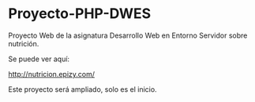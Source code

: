 # Proyecto-PHP-DWES

Proyecto Web de la asignatura Desarrollo Web en Entorno Servidor sobre nutrición.

Se puede ver aquí:

http://nutricion.epizy.com/






Este proyecto será ampliado, solo es el inicio.
